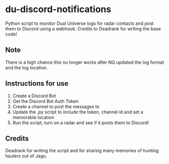 # du-discord-notifications
Python script to monitor Dual Universe logs for radar contacts and post them to Discord using a webhook. Credits to Deadrank for writing the base code!

## Note
There is a high chance this no longer works after NQ updated the log format and the log location.

## Instructions for use
1. Create a Discord Bot
2. Get the Discord Bot Auth Token
3. Create a channel to post the messages to
4. Update the .py script to include the token, channel id and set a memorable location
5. Run the script, turn on a radar and see if it posts them to Discord!

## Credits
Deadrank for writing the script and for sharing many memories of hunting haulers out of Jago.

